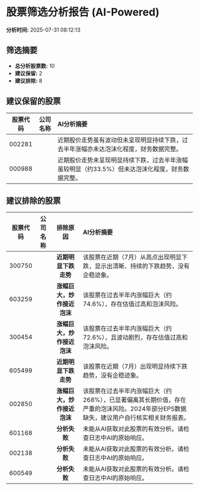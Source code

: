 # 股票筛选分析报告 (AI-Powered)

**分析时间:** 2025-07-31 08:12:13

## 筛选摘要

- **总分析股票数:** 10
- **建议保留:** 2
- **建议排除:** 8

## 建议保留的股票

| 股票代码 | 公司名称 | AI分析摘要 |
|:---:|:---:|:---|
| 002281 |  | 近期股价走势虽有波动但未呈现明显持续下跌，过去半年涨幅亦未达泡沫化程度，财务数据完整。 |
| 000988 |  | 近期股价走势未呈现明显持续下跌，过去半年涨幅虽较明显（约33.5%）但未达泡沫化程度，财务数据完整。 |

## 建议排除的股票

| 股票代码 | 公司名称 | 排除原因 | AI分析摘要 |
|:---:|:---:|:---:|:---|
| 300750 |  | **近期明显下跌走势** | 该股票在近期（7月）从高点出现明显下跌，显示出清晰、持续的下跌趋势，没有企稳迹象。 |
| 603259 |  | **涨幅巨大，炒作接近泡沫** | 该股票在过去半年内涨幅巨大（约74.6%），存在估值过高和泡沫风险。 |
| 300454 |  | **涨幅巨大，炒作接近泡沫** | 该股票在过去半年内涨幅巨大（约72.6%），且波动剧烈，存在估值过高和泡沫风险。 |
| 605499 |  | **近期明显下跌走势** | 该股票在近期（7月）出现明显持续下跌趋势，没有企稳迹象。 |
| 002850 |  | **涨幅巨大，炒作接近泡沫** | 该股票在过去半年内涨幅巨大（约268%），已显著偏离其长期价值，存在严重的泡沫风险。2024年部分EPS数据缺失，建议用户自行核实相关财务报表。 |
| 601168 |  | **分析失败** | 未能从AI获取对此股票的有效分析。请检查日志中AI的原始响应。 |
| 002138 |  | **分析失败** | 未能从AI获取对此股票的有效分析。请检查日志中AI的原始响应。 |
| 600549 |  | **分析失败** | 未能从AI获取对此股票的有效分析。请检查日志中AI的原始响应。 |
